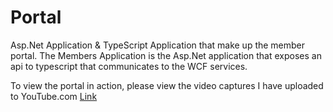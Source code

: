 # Portal
Asp.Net Application & TypeScript Application that make up the member portal.  The Members Application is the Asp.Net application that exposes an api to typescript that communicates to the WCF services.

To view the portal in action, please view the video captures I have uploaded to YouTube.com   <a href="https://www.youtube.com/embed/xr5rM_vVdyw?list=PLGHOdV5AK2dhFB7Q3pFarVOeNt9ZhYtX7">Link</a>


